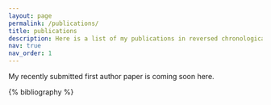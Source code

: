 ```yaml
---
layout: page
permalink: /publications/
title: publications
description: Here is a list of my publications in reversed chronological order.
nav: true
nav_order: 1
---
```

My recently submitted first author paper is coming soon here.

<!-- _pages/publications.md -->
<div class="publications">

{% bibliography %}

</div>